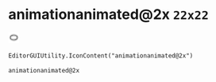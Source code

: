 # animationanimated@2x `22x22`
<img src="/img/animationanimated.png" width=22 height=22>

``` CSharp
EditorGUIUtility.IconContent("animationanimated@2x")
```
```
animationanimated@2x
```
